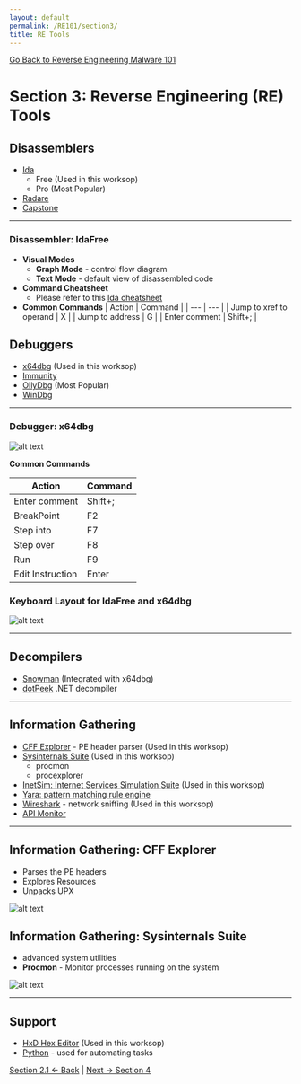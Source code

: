 ```yaml
---
layout: default
permalink: /RE101/section3/
title: RE Tools
---
```

[Go Back to Reverse Engineering Malware 101](https://securedorg.github.io/RE101/)

# Section 3: Reverse Engineering (RE) Tools #


## Disassemblers

* [Ida](https://www.hex-rays.com/products/ida/)
  * Free (Used in this worksop)
  * Pro (Most Popular)
* [Radare](https://www.radare.org)
* [Capstone](http://www.capstone-engine.org/)

---

### Disassembler: IdaFree

* **Visual Modes**
  * **Graph Mode** - control flow diagram
  * **Text Mode** - default view of disassembled code
* **Command Cheatsheet**
  * Please refer to this [Ida cheatsheet](https://securedorg.github.io/idacheatsheet.html)
* **Common Commands**
| Action | Command |
| --- | --- |
| Jump to xref to operand | X |
| Jump to address | G |
| Enter comment	| Shift+; |

## Debuggers

* [x64dbg](http://x64dbg.com/) (Used in this worksop)
* [Immunity](https://www.immunityinc.com/products/debugger/)
* [OllyDbg](http://www.ollydbg.de/)  (Most Popular)
* [WinDbg](https://developer.microsoft.com/en-us/windows/hardware/windows-driver-kit)

---

### Debugger: x64dbg

![alt text](https://securedorg.github.io/images/x64dbg.gif "x64dbg Layout")

**Common Commands**

| Action | Command |
| --- | --- |
| Enter comment	| Shift+; |
| BreakPoint	| F2 |
| Step into	| F7 |
| Step over	| F8 |
| Run	| F9 |
| Edit Instruction | Enter |

### Keyboard Layout for IdaFree and x64dbg

![alt text](https://securedorg.github.io/images/keyboarddbg.gif "Keyboad Layout")

---

## Decompilers

* [Snowman](https://derevenets.com/) (Integrated with x64dbg)
* [dotPeek](https://www.jetbrains.com/decompiler/) .NET decompiler

---

## Information Gathering

* [CFF Explorer](http://www.ntcore.com/exsuite.php) - PE header parser (Used in this worksop)
* [Sysinternals Suite](https://technet.microsoft.com/en-us/sysinternals/bb842062.aspx) (Used in this worksop)
  * procmon
  * procexplorer
* [InetSim: Internet Services Simulation Suite](http://www.inetsim.org/downloads.html) (Used in this worksop)
* [Yara: pattern matching rule engine](https://virustotal.github.io/yara/)
* [Wireshark](https://www.wireshark.org/download.html) - network sniffing (Used in this worksop)
* [API Monitor](http://www.rohitab.com/downloads)

---

## Information Gathering: CFF Explorer

* Parses the PE headers
* Explores Resources
* Unpacks UPX

![alt text](https://securedorg.github.io/images/CFFexplorer.gif "CFF Explorer")

## Information Gathering: Sysinternals Suite

* advanced system utilities
* **Procmon** - Monitor processes running on the system

![alt text](https://securedorg.github.io/images/procmon.png "Procmon")

---
  
## Support

* [HxD Hex Editor](https://mh-nexus.de/en/hxd/) (Used in this worksop)
* [Python](https://www.python.org/downloads/) - used for automating tasks


[Section 2.1 <- Back](https://securedorg.github.io/RE101/section2.1) | [Next -> Section 4](https://securedorg.github.io/RE101/section4)
